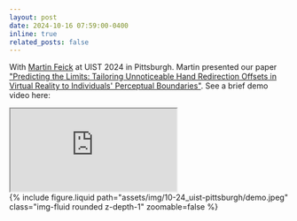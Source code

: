 ```yaml
---
layout: post
date: 2024-10-16 07:59:00-0400
inline: true
related_posts: false
---
```


With [Martin Feick](https://martinfeick.com) at UIST 2024 in Pittsburgh. Martin presented our paper ["Predicting the Limits: Tailoring Unnoticeable Hand Redirection Offsets in Virtual Reality to Individuals' Perceptual Boundaries"](https://dl.acm.org/doi/abs/10.1145/3654777.3676425). See a brief demo video here:

<div class="row mt-3">
    <div class="col-sm mt-3 mt-md-0">
        <div class="embed-responsive embed-responsive-16by9">
            <iframe class="embed-responsive-item" src="https://www.youtube.com/embed/TwDDXDbuu1o" allowfullscreen></iframe>
        </div>
    </div>
</div>

<div class="row mt-3">
    <div class="col-sm mt-3 mt-md-0">
        {% include figure.liquid path="assets/img/10-24_uist-pittsburgh/demo.jpeg" class="img-fluid rounded z-depth-1" zoomable=false %}
    </div>
    <!-- <div class="col-sm mt-3 mt-md-0">
        {% include figure.liquid path="assets/img/10-24_uist-pittsburgh/lukas-with-martin.jpeg" class="img-fluid rounded z-depth-1" zoomable=false %}
    </div> -->
</div>
